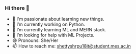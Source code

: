 ### Hi there 👋


- 🌱 I'm passionate about learning new things.
- 🔭 I’m currently working on Python.
- 🌱 I’m currently learning ML and MERN stack.
- 🤔 I’m looking for help with ML Projects.
- 😄 Pronouns: She/Her
- 📫 How to reach me: shettyshrpu18it@student.mes.ac.in
